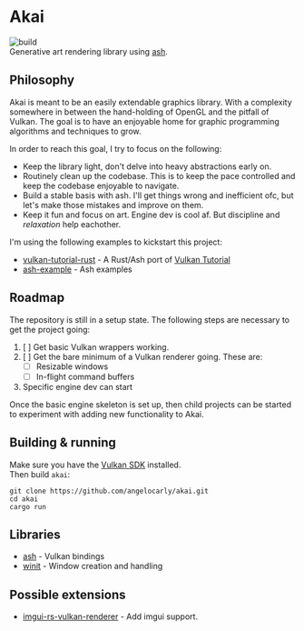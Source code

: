 # Akai
![build](https://github.com/angelocarly/lov/actions/workflows/rust.yml/badge.svg)  
Generative art rendering library using [ash](https://github.com/ash-rs/ash).

## Philosophy

Akai is meant to be an easily extendable graphics library. With a complexity somewhere in between the hand-holding of OpenGL and the pitfall of Vulkan.
The goal is to have an enjoyable home for graphic programming algorithms and techniques to grow.

In order to reach this goal, I try to focus on the following:
- Keep the library light, don't delve into heavy abstractions early on.
- Routinely clean up the codebase. This is to keep the pace controlled and keep the codebase enjoyable to navigate.
- Build a stable basis with ash. I'll get things wrong and inefficient ofc, but let's make those mistakes and improve on them.
- Keep it fun and focus on art. Engine dev is cool af. But discipline and *relaxation* help eachother.

I'm using the following examples to kickstart this project:
- [vulkan-tutorial-rust](https://github.com/unknownue/vulkan-tutorial-rust) - A Rust/Ash port of [Vulkan Tutorial](https://vulkan-tutorial.com/)
- [ash-example](https://github.com/ash-rs/ash/blob/master/ash-examples/src/lib.rs) - Ash examples

## Roadmap

The repository is still in a setup state. The following steps are necessary to get the project going:

1. [ ] Get basic Vulkan wrappers working.
2. [ ] Get the bare minimum of a Vulkan renderer going. These are:
   - [ ] Resizable windows
   - [ ] In-flight command buffers
3. Specific engine dev can start
 
Once the basic engine skeleton is set up, then child projects can be started to experiment with adding new functionality to Akai.

## Building & running

Make sure you have the [Vulkan SDK](https://vulkan.lunarg.com) installed.  
Then build `akai`:
```
git clone https://github.com/angelocarly/akai.git
cd akai
cargo run
```

## Libraries
- [ash](https://github.com/ash-rs/ash) - Vulkan bindings
- [winit](https://github.com/rust-windowing/winit) - Window creation and handling

## Possible extensions
- [imgui-rs-vulkan-renderer](https://github.com/adrien-ben/imgui-rs-vulkan-renderer) - Add imgui support.
